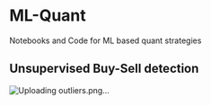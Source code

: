 # ML-Quant
Notebooks and Code for ML based quant strategies

## Unsupervised Buy-Sell detection

![Uploading outliers.png…]()
